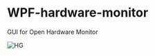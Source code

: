 # WPF-hardware-monitor
GUI for Open Hardware Monitor

![HG](https://user-images.githubusercontent.com/45435662/68088890-9de1e780-fe74-11e9-9ed0-cc6f38ffc1b5.gif)

